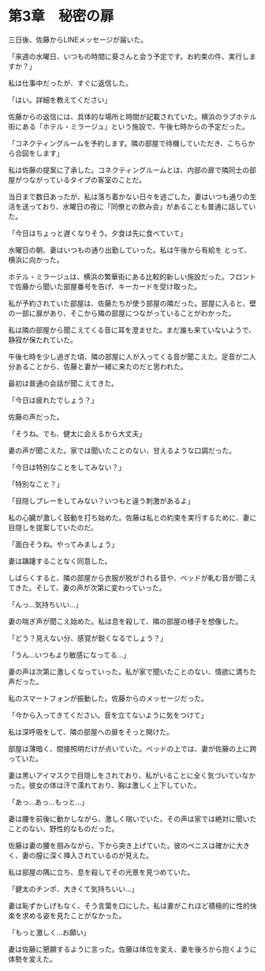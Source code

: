 # 第3章　秘密の扉

三日後、佐藤からLINEメッセージが届いた。

「来週の水曜日、いつもの時間に葵さんと会う予定です。お約束の件、実行しますか？」

私は仕事中だったが、すぐに返信した。

「はい。詳細を教えてください」

佐藤からの返信には、具体的な場所と時間が記載されていた。横浜のラブホテル街にある「ホテル・ミラージュ」という施設で、午後七時からの予定だった。

「コネクティングルームを予約します。隣の部屋で待機していただき、こちらから合図をします」

私は佐藤の提案に了承した。コネクティングルームとは、内部の扉で隣同士の部屋がつながっているタイプの客室のことだ。

当日まで数日あったが、私は落ち着かない日々を過ごした。妻はいつも通りの生活を送っており、水曜日の夜に「同僚との飲み会」があることも普通に話していた。

「今日はちょっと遅くなりそう。夕食は先に食べていて」

水曜日の朝、妻はいつもの通り出勤していった。私は午後から有給を とって、横浜に向かった。

ホテル・ミラージュは、横浜の繁華街にある比較的新しい施設だった。フロントで佐藤から聞いた部屋番号を告げ、キーカードを受け取った。

私が予約されていた部屋は、佐藤たちが使う部屋の隣だった。部屋に入ると、壁の一部に扉があり、そこから隣の部屋につながっていることがわかった。

私は隣の部屋から聞こえてくる音に耳を澄ませた。まだ誰も来ていないようで、静寂が保たれていた。

午後七時を少し過ぎた頃、隣の部屋に人が入ってくる音が聞こえた。足音が二人分あることから、佐藤と妻が一緒に来たのだと思われた。

最初は普通の会話が聞こえてきた。

「今日は疲れたでしょう？」

佐藤の声だった。

「そうね。でも、健太に会えるから大丈夫」

妻の声が聞こえた。家では聞いたことのない、甘えるような口調だった。

「今日は特別なことをしてみない？」

「特別なこと？」

「目隠しプレーをしてみない？いつもと違う刺激があるよ」

私の心臓が激しく鼓動を打ち始めた。佐藤は私との約束を実行するために、妻に目隠しを提案していたのだ。

「面白そうね。やってみましょう」

妻は躊躇することなく同意した。

しばらくすると、隣の部屋から衣服が脱がされる音や、ベッドが軋む音が聞こえてきた。そして、妻の声が次第に変わっていった。

「んっ…気持ちいい…」

妻の喘ぎ声が聞こえ始めた。私は息を殺して、隣の部屋の様子を想像した。

「どう？見えない分、感覚が鋭くなるでしょう？」

「うん…いつもより敏感になってる…」

妻の声は次第に激しくなっていった。私が家で聞いたことのない、情欲に満ちた声だった。

私のスマートフォンが振動した。佐藤からのメッセージだった。

「今から入ってきてください。音を立てないように気をつけて」

私は深呼吸をして、隣の部屋への扉をそっと開けた。

部屋は薄暗く、間接照明だけが点いていた。ベッドの上では、妻が佐藤の上に跨っていた。

妻は黒いアイマスクで目隠しをされており、私がいることに全く気づいていなかった。彼女の体は汗で濡れており、胸は激しく上下していた。

「あっ…あっ…もっと…」

妻は腰を前後に動かしながら、激しく喘いでいた。その声は家では絶対に聞いたことのない、野性的なものだった。

佐藤は妻の腰を掴みながら、下から突き上げていた。彼のペニスは確かに大きく、妻の膣に深く挿入されているのが見えた。

私は部屋の隅に立ち、息を殺してその光景を見つめていた。

「健太のチンポ、大きくて気持ちいい…」

妻は恥ずかしげもなく、そう言葉を口にした。私は妻がこれほど積極的に性的快楽を求める姿を見たことがなかった。

「もっと激しく…お願い」

妻は佐藤に懇願するように言った。佐藤は体位を変え、妻を後ろから抱くように体勢を変えた。